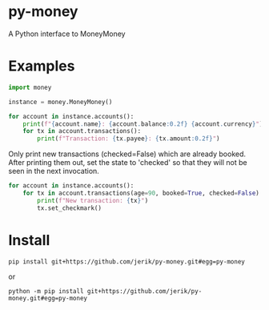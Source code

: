 # py-money

A Python interface to MoneyMoney

# Examples

```py
import money

instance = money.MoneyMoney()

for account in instance.accounts():
    print(f"{account.name}: {account.balance:0.2f} {account.currency}")
    for tx in account.transactions():
        print(f"Transaction: {tx.payee}: {tx.amount:0.2f}")
```


Only print new transactions (checked=False) which are already booked.
After printing them out, set the state to 'checked' so that they
will not be seen in the next invocation.
```py
for account in instance.accounts():
    for tx in account.transactions(age=90, booked=True, checked=False):
        print(f"New transaction: {tx}")
        tx.set_checkmark()
```

# Install 

``pip install git+https://github.com/jerik/py-money.git#egg=py-money``

or

``python -m pip install git+https://github.com/jerik/py-money.git#egg=py-money``
